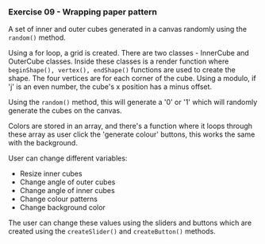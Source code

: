 ### Exercise 09 - Wrapping paper pattern

A set of inner and outer cubes generated in a canvas randomly using the `random()` method.

Using a for loop, a grid is created.
There are two classes - InnerCube and OuterCube classes.
Inside these classes is a render function where  `beginShape(), vertex(), endShape()` functions are used to create the shape. The four vertices are for each corner of the cube.
Using a modulo, if 'j' is an even number, the cube's x position has a minus offset.

Using the `random()` method, this will generate a '0' or '1' which will randomly generate the cubes on the canvas.

Colors are stored in an array, and there's a function where it loops through these array as user click the 'generate colour' buttons, this works the same with the background.

User can change different variables:
- Resize inner cubes
- Change angle of outer cubes
- Change angle of inner cubes
- Change colour patterns
- Change background color

The user can change these values using the sliders and buttons which are created using the `createSlider()` and `createButton()` methods.
